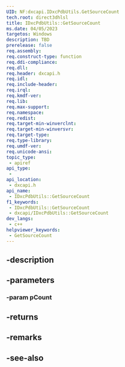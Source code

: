 ```yaml
---
UID: NF:dxcapi.IDxcPdbUtils.GetSourceCount
tech.root: direct3dhlsl
title: IDxcPdbUtils::GetSourceCount
ms.date: 04/05/2023
targetos: Windows
description: TBD
prerelease: false
req.assembly: 
req.construct-type: function
req.ddi-compliance: 
req.dll: 
req.header: dxcapi.h
req.idl: 
req.include-header: 
req.irql: 
req.kmdf-ver: 
req.lib: 
req.max-support: 
req.namespace: 
req.redist: 
req.target-min-winverclnt: 
req.target-min-winversvr: 
req.target-type: 
req.type-library: 
req.umdf-ver: 
req.unicode-ansi: 
topic_type:
 - apiref
api_type:
 - 
api_location:
 - dxcapi.h
api_name:
 - IDxcPdbUtils::GetSourceCount
f1_keywords:
 - IDxcPdbUtils::GetSourceCount
 - dxcapi/IDxcPdbUtils::GetSourceCount
dev_langs:
 - c++
helpviewer_keywords:
 - GetSourceCount
---
```


## -description

## -parameters

### -param pCount

## -returns

## -remarks

## -see-also

